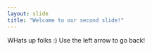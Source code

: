 ```yaml
---
layout: slide
title: "Welcome to our second slide!"
---
```

WHats up folks :) 
Use the left arrow to go back!
